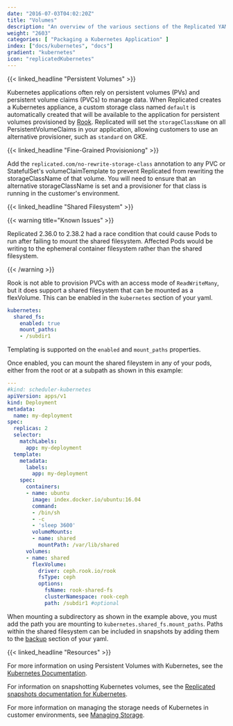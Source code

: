 ```yaml
---
date: "2016-07-03T04:02:20Z"
title: "Volumes"
description: "An overview of the various sections of the Replicated YAML."
weight: "2603"
categories: [ "Packaging a Kubernetes Application" ]
index: ["docs/kubernetes", "docs"]
gradient: "kubernetes"
icon: "replicatedKubernetes"
---
```


{{< linked_headline "Persistent Volumes" >}}

Kubernetes applications often rely on persistent volumes (PVs) and persistent volume claims (PVCs) to manage data.
When Replicated creates a Kubernetes appliance, a custom storage class named `default` is automatically created that will be available to the application for persistent volumes provisioned by [Rook](https://rook.io).
Replicated will set the `storageClassName` on all PersistentVolumeClaims in your application, allowing customers to use an alternative provisioner, such as `standard` on GKE.

{{< linked_headline "Fine-Grained Provisioniong" >}}

Add the `replicated.com/no-rewrite-storage-class` annotation to any PVC or StatefulSet's volumeClaimTemplate to prevent Replicated from rewriting the storageClassName of that volume. You will need to ensure that an alternative storageClassName is set and a provisioner for that class is running in the customer's environment.

{{< linked_headline "Shared Filesystem" >}}

{{< warning title="Known Issues" >}}

Replicated 2.36.0 to 2.38.2 had a race condition that could cause Pods to run after failing to mount the shared filesystem.
Affected Pods would be writing to the ephemeral container filesystem rather than the shared filesystem.

{{< /warning >}}

Rook is not able to provision PVCs with an access mode of `ReadWriteMany`, but it does support a shared filesystem that can be mounted as a flexVolume.
This can be enabled in the `kubernetes` section of your yaml.

```yaml
kubernetes:
  shared_fs:
    enabled: true
    mount_paths:
    - /subdir1
```

Templating is supported on the `enabled` and `mount_paths` properties.

Once enabled, you can mount the shared fileystem in any of your pods, either from the root or at a subpath as shown in this example:

```yaml
---
#kind: scheduler-kubernetes
apiVersion: apps/v1
kind: Deployment
metadata:
  name: my-deployment
spec:
  replicas: 2
  selector:
    matchLabels:
      app: my-deployment
  template:
    metadata:
      labels:
        app: my-deployment
    spec:
      containers:
      - name: ubuntu
        image: index.docker.io/ubuntu:16.04
        command:
        - /bin/sh
        - -c
        - 'sleep 3600'
        volumeMounts:
        - name: shared
          mountPath: /var/lib/shared
      volumes:
      - name: shared
        flexVolume:
          driver: ceph.rook.io/rook
          fsType: ceph
          options:
            fsName: rook-shared-fs
            clusterNamespace: rook-ceph
            path: /subdir1 #optional
```

When mounting a subdirectory as shown in the example above, you must add the path you are mounting to `kubernetes.shared_fs.mount_paths`.
Paths within the shared filesystem can be included in snapshots by adding them to the [backup](/docs/snapshots/kubernetes/) section of your yaml.

{{< linked_headline "Resources" >}}

For more information on using Persistent Volumes with Kubernetes, see the [Kubernetes Documentation](https://kubernetes.io/docs/concepts/storage/persistent-volumes/).

For information on snapshotting Kubernetes volumes, see the [Replicated snapshots documentation for Kubernetes](/docs/snapshots/kubernetes/).

For more information on managing the storage needs of Kubernetes in customer environments, see [Managing Storage](/docs/kubernetes/customer-installations/managing-storage/).
